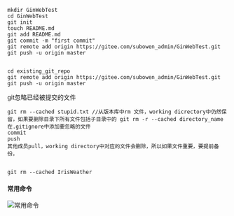 ```
mkdir GinWebTest
cd GinWebTest
git init
touch README.md
git add README.md
git commit -m "first commit"
git remote add origin https://gitee.com/subowen_admin/GinWebTest.git
git push -u origin master


cd existing_git_repo
git remote add origin https://gitee.com/subowen_admin/GinWebTest.git
git push -u origin master
```


git忽略已经被提交的文件  
```
git rm --cached stupid.txt //从版本库中rm 文件，working dicrectory中仍然保留，如果要删除目录下所有文件包括子目录中的 git rm -r --cached directory_name
在.gitignore中添加要忽略的文件
commit
push
其他成员pull，working directory中对应的文件会删除，所以如果文件重要，要提前备份。
 
 
git rm --cached IrisWeather
```

#### 常用命令
![常用命令](http://alicdn.epg.huan.tv/epg/tech/git-command.jpg "常用命令")

